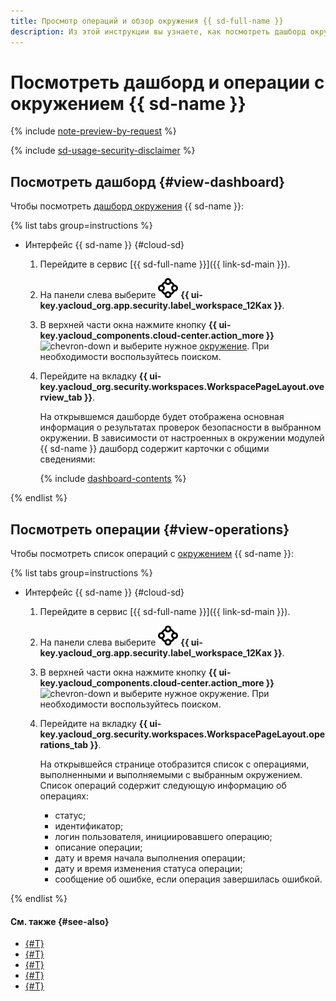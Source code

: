 ```yaml
---
title: Просмотр операций и обзор окружения {{ sd-full-name }}
description: Из этой инструкции вы узнаете, как посмотреть дашборд окружения и операции с ним в {{ sd-full-name }}.
---
```


# Посмотреть дашборд и операции с окружением {{ sd-name }}

{% include [note-preview-by-request](../../../_includes/note-preview-by-request.md) %}

{% include [sd-usage-security-disclaimer](../../../_includes/security-deck/sd-usage-security-disclaimer.md) %}

## Посмотреть дашборд {#view-dashboard}

Чтобы посмотреть [дашборд окружения](../../concepts/workspace.md#dashboard) {{ sd-name }}:

{% list tabs group=instructions %}

- Интерфейс {{ sd-name }} {#cloud-sd}

  1. Перейдите в сервис [{{ sd-full-name }}]({{ link-sd-main }}).
  1. На панели слева выберите ![vector-circle](../../../_assets/console-icons/vector-circle.svg) **{{ ui-key.yacloud_org.app.security.label_workspace_12Kax }}**.
  1. В верхней части окна нажмите кнопку **{{ ui-key.yacloud_components.cloud-center.action_more }}** ![chevron-down](../../../_assets/console-icons/chevron-down.svg) и выберите нужное [окружение](../../concepts/workspace.md). При необходимости воспользуйтесь поиском.
  1. Перейдите на вкладку **{{ ui-key.yacloud_org.security.workspaces.WorkspacePageLayout.overview_tab }}**.

      На открывшемся дашборде будет отображена основная информация о результатах проверок безопасности в выбранном окружении. В зависимости от настроенных в окружении модулей {{ sd-name }} дашборд содержит карточки с общими сведениями:

      {% include [dashboard-contents](../../../_includes/security-deck/dashboard-contents.md) %}

{% endlist %}

## Посмотреть операции {#view-operations}

Чтобы посмотреть список операций с [окружением](../../concepts/workspace.md) {{ sd-name }}:

{% list tabs group=instructions %}

- Интерфейс {{ sd-name }} {#cloud-sd}

  1. Перейдите в сервис [{{ sd-full-name }}]({{ link-sd-main }}).
  1. На панели слева выберите ![vector-circle](../../../_assets/console-icons/vector-circle.svg) **{{ ui-key.yacloud_org.app.security.label_workspace_12Kax }}**.
  1. В верхней части окна нажмите кнопку **{{ ui-key.yacloud_components.cloud-center.action_more }}** ![chevron-down](../../../_assets/console-icons/chevron-down.svg) и выберите нужное окружение. При необходимости воспользуйтесь поиском.
  1. Перейдите на вкладку **{{ ui-key.yacloud_org.security.workspaces.WorkspacePageLayout.operations_tab }}**.

      На открывшейся странице отобразится список с операциями, выполненными и выполняемыми с выбранным окружением. Список операций содержит следующую информацию об операциях:

      * статус;
      * идентификатор;
      * логин пользователя, инициировавшего операцию;
      * описание операции;
      * дату и время начала выполнения операции;
      * дату и время изменения статуса операции;
      * сообщение об ошибке, если операция завершилась ошибкой.

{% endlist %}

#### См. также {#see-also}

* [{#T}](../../concepts/workspace.md)
* [{#T}](./create.md)
* [{#T}](./update.md)
* [{#T}](./manage-access.md)
* [{#T}](./delete.md)